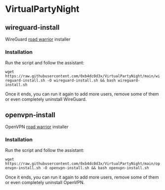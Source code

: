 # VirtualPartyNight

## wireguard-install
WireGuard [road warrior](http://en.wikipedia.org/wiki/Road_warrior_%28computing%29) installer

### Installation
Run the script and follow the assistant:

`wget https://raw.githubusercontent.com/0xb4dc0d3x/VirtualPartyNight/main/wireguard-install.sh -O wireguard-install.sh && bash wireguard-install.sh`

Once it ends, you can run it again to add more users, remove some of them or even completely uninstall WireGuard.

## openvpn-install
OpenVPN [road warrior](http://en.wikipedia.org/wiki/Road_warrior_%28computing%29) installer

### Installation
Run the script and follow the assistant:

`wget https://raw.githubusercontent.com/0xb4dc0d3x/VirtualPartyNight/main/openvpn-install.sh -O openvpn-install.sh && bash openvpn-install.sh`

Once it ends, you can run it again to add more users, remove some of them or even completely uninstall OpenVPN.
